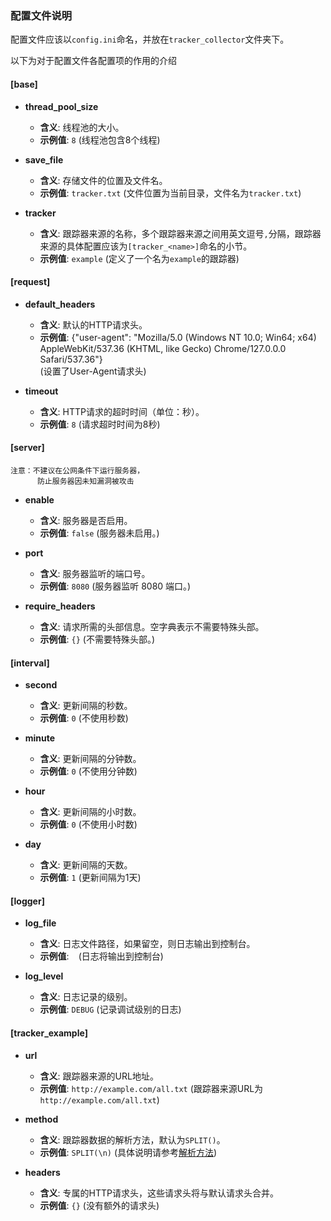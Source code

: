 ### 配置文件说明

配置文件应该以`config.ini`命名，并放在`tracker_collector`文件夹下。  

以下为对于配置文件各配置项的作用的介绍

#### [base]

- **thread_pool_size**
  - **含义**: 线程池的大小。
  - **示例值**: `8` (线程池包含8个线程)

- **save_file**
  - **含义**: 存储文件的位置及文件名。
  - **示例值**: `tracker.txt` (文件位置为当前目录，文件名为`tracker.txt`)

- **tracker**
  - **含义**: 跟踪器来源的名称，多个跟踪器来源之间用英文逗号`,`分隔，跟踪器来源的具体配置应该为`[tracker_<name>]`命名的小节。
  - **示例值**: `example` (定义了一个名为`example`的跟踪器)

#### [request]

- **default_headers**
  - **含义**: 默认的HTTP请求头。
  - **示例值**: {"user-agent": "Mozilla/5.0 (Windows NT 10.0; Win64; x64) AppleWebKit/537.36 (KHTML, like Gecko) Chrome/127.0.0.0 Safari/537.36"}  
  (设置了User-Agent请求头)

- **timeout**
  - **含义**: HTTP请求的超时时间（单位：秒）。
  - **示例值**: `8` (请求超时时间为8秒)

#### [server]
```
注意：不建议在公网条件下运行服务器，
      防止服务器因未知漏洞被攻击
```

- **enable**
  - **含义**: 服务器是否启用。
  - **示例值**: `false` (服务器未启用。)

- **port**
  - **含义**: 服务器监听的端口号。
  - **示例值**: `8080` (服务器监听 8080 端口。)

- **require_headers**
  - **含义**: 请求所需的头部信息。空字典表示不需要特殊头部。
  - **示例值**: `{}` (不需要特殊头部。)

#### [interval]

- **second**
  - **含义**: 更新间隔的秒数。
  - **示例值**: `0` (不使用秒数)

- **minute**
  - **含义**: 更新间隔的分钟数。
  - **示例值**: `0` (不使用分钟数)

- **hour**
  - **含义**: 更新间隔的小时数。
  - **示例值**: `0` (不使用小时数)

- **day**
  - **含义**: 更新间隔的天数。
  - **示例值**: `1` (更新间隔为1天)

#### [logger]

- **log_file**
  - **含义**: 日志文件路径，如果留空，则日志输出到控制台。
  - **示例值**: ` ` (日志将输出到控制台)

- **log_level**
  - **含义**: 日志记录的级别。
  - **示例值**: `DEBUG` (记录调试级别的日志)

#### [tracker_example]

- **url**
  - **含义**: 跟踪器来源的URL地址。
  - **示例值**: `http://example.com/all.txt` (跟踪器来源URL为`http://example.com/all.txt`)

- **method**
  - **含义**: 跟踪器数据的解析方法，默认为`SPLIT()`。
  - **示例值**: `SPLIT(\n)` (具体说明请参考[解析方法](/docs/rule_ZH.md))

- **headers**
  - **含义**: 专属的HTTP请求头，这些请求头将与默认请求头合并。
  - **示例值**: `{}` (没有额外的请求头)
    